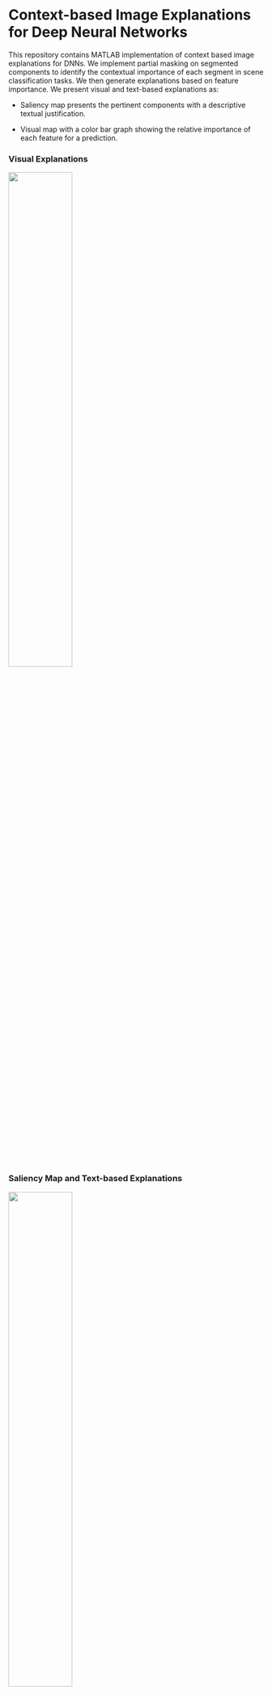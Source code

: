 # Context-based Image Explanations for Deep Neural Networks

This repository contains MATLAB implementation of context based image explanations for DNNs. We implement partial masking on segmented components to identify the contextual importance of each segment in scene classification tasks. We then generate explanations based on feature importance. We present visual and text-based explanations as: 

* Saliency map presents the pertinent components with a descriptive textual justification.

* Visual map with a color bar graph showing the relative importance of each feature for a prediction.

### Visual Explanations

<img src="https://user-images.githubusercontent.com/90247778/133998757-53621966-df7a-4e2a-bd23-cda71746ce9e.png" width=50% height=50%>

### Saliency Map and Text-based Explanations

<img src="https://user-images.githubusercontent.com/90247778/133999224-a4d487c2-3faf-4d1d-9183-6ebaaa2d18bf.png" width=50% height=50%>

